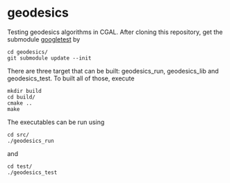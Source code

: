 # geodesics
Testing geodesics algorithms in CGAL. After cloning this repository, get the submodule [googletest](https://github.com/google/googletest) by
```shell
cd geodesics/
git submodule update --init
```
There are three target that can be built: geodesics_run, geodesics_lib and geodesics_test. To built all of those, execute
```shell
mkdir build
cd build/
cmake ..
make
```
The executables can be run using
```shell
cd src/
./geodesics_run
```
and
```shell
cd test/
./geodesics_test
```
